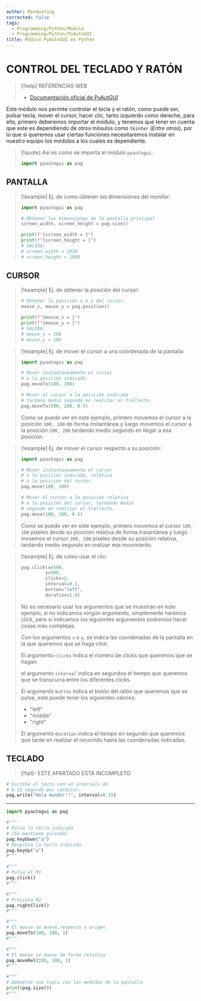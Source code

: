 ```yaml
---
author: Mindusting
corrected: false
tags:
  - Programming/Python/Module
  - Programming/Python/PyAutoGUI
title: Módulo PyAutoGUI en Python
---
```


# CONTROL DEL TECLADO Y RATÓN

> [!help] REFERENCIAS WEB
> - [Documentación oficial de PyAutGUI](<https://pyautogui.readthedocs.io/en/latest/>)

Este módulo nos permite controlar el tecla y el ratón, como puede ser, pulsar tecla, mover el cursor, hacer clic, tanto izquierdo como dereche, para ello, primero deberemos importar el módulo, y tenemos que tener en cuenta que este es dependiendo de otros mósulos como `tkinter` (*Entre otros*), por lo que si queremos usar ciertas funciones necesitaremos instalar en nuestro equipo los módulos a los cuales es dependiente.

>[!quote] Así es como se importa el módulo `pyautogui`:
>```python
>import pyautogui as pag
>```

## PANTALLA

>[!example] Ej. de como obtener las dimensiones del monitor:
>```python
>import pyautogui as pag
>
># Obtener las dimensiones de la pantalla principal
>screen_width, screen_height = pag.size()
>
>print(f"{screen_width = }")
>print(f"{screen_height = }")
># SALIDA:
># screen_width = 1920 
># screen_height = 1080
>```

## CURSOR

>[!example] Ej. de obtener la posición del cursor:
>```python
># Obtener la posición x e y del cursor.
>mouse_x, mouse_y = pag.position()
>
>print(f"{mouse_x = }")
>print(f"{mouse_y = }")
># SALIDA:
># mouse_x = 100
># mouse_y = 100
>```

>[!example] Ej. de mover el cursor a una coordenada de la pantalla:
>```python
>import pyautogui as pag
>
># Mover instantaneamente el cursor
># a la posición indicada.
>pag.moveTo(100, 100)
>
># Mover el cursor a la posición indicada
># tardano medio segundo en realizar el trallecto.
>pag.moveTo(200, 200, 0.5)
>```
>Como se puede ver en este ejemplo, primero movemos el cursor a la posición `100, 100` de forma instantánea y luego movemos el cursor a la posición `200, 200` tardando medio segundo en llegar a esa posición.

>[!example] Ej. de mover el cursor respecto a su posición:
>```python
>import pyautogui as pag
>
># Mover instantaneamente el cursor
># a la posición indicada, relativa
># a la posición del cursor.
>pag.move(100, 100)
>
># Mover el cursor a la posición relativa
># a la posición del cursor, tardando medio
># segundo en realizar el trallecto.
>pag.move(100, 100, 0.5)
>```
>Como se puede ver en este ejemplo, primero movemos el cursor `100, 100` pixeles desde su posición relativa de forma instantánea y luego movemos el cursor `200, 200` pixeles desde su posición relativa, tardando medio segundo en realizar ese movimiento.

>[!example] Ej. de como usar el clic:
>```python
>pag.click(x=500,
>          y=500,
>          clicks=2,
>          interval=0.1,
>          button="left",
>          duration=1.0)
>```
>No es necesario usar los argumentos que se muestran en este ejemplo, si no indicamos ningún argumento, simplemente haremos click, pero si indicamos los siguientes argumentos podremos hacer cosas más complejas.
>
>Con los argumentos `x` e `y`, se indica las coordenadas de la pantalla en la que queremos que se haga click.
>
>El argumento `clicks` indica el número de clicks que queremos que se hagan.
>
>el argumento `interval` indica en segundos el tiempo que queremos que se transcurra entre los diferentes clicks.
>
>El argumento `button` indica el botón del ratón que queremos que se pulse, este puede tener los siguientes valores:
>
>- "left"
>- "middle"
>- "right"
>
>El argumento `duration` indica el tiempo en segundo que queremos que tarde en realizar el recorrido hasta las coordenadas indicadas.

## TECLADO

>[!fail]- ESTE APARTADO ESTÁ INCOMPLETO

```python
# Escribe el texto con un intervalo de
# 0.15 segundo por carácter.
pag.write("Hola mundo!!!", interval=0.15)
```

---

```python
import pyautogui as pag

#"""
# Pulsa la tecla indicada
# (Se mantiene pulsada)
pag.keyDown("a")
# Despulsa la tecla indicada
pag.keyUp("a")
#"""

#"""
# Pulsa el M1
pag.click()
#"""

#"""
# Presiona M2
pag.rightClick()
#"""

#"""
# El mouse se mueve respecto a origen
pag.moveTo(100, 100, 1)
#"""

#"""
# El mouse se mueve de forma relativa
pag.moveRel(100, 100, 1)
#"""

#"""
# Debuelve una tupla con las medidas de la pantalla
print(pag.size())
#"""
```